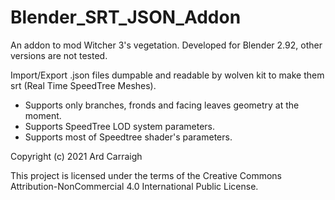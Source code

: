 # Blender_SRT_JSON_Addon
An addon to mod Witcher 3's vegetation. Developed for Blender 2.92, other versions are not tested.

Import/Export .json files dumpable and readable by wolven kit to make them srt (Real Time SpeedTree Meshes).

- Supports only branches, fronds and facing leaves geometry at the moment.
- Supports SpeedTree LOD system parameters.
- Supports most of Speedtree shader's parameters. 

Copyright (c) 2021 Ard Carraigh

This project is licensed under the terms of the Creative Commons Attribution-NonCommercial 4.0 International Public License.
